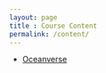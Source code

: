 ```yaml
---
layout: page
title : Course Content
permalink: /content/
---
```


- [Oceanverse](/aicamp/oceanverse/)
